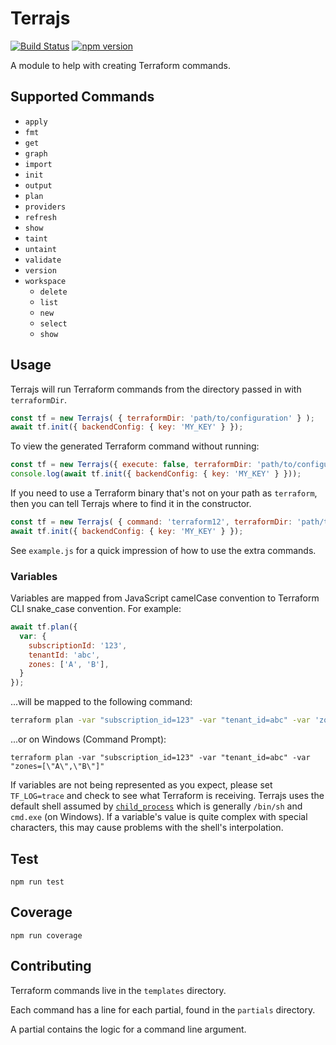 # Terrajs

[![Build Status](https://travis-ci.org/CDA0/terrajs.svg?branch=master)](https://travis-ci.org/CDA0/terrajs)
[![npm version](https://badge.fury.io/js/%40cda0%2Fterrajs.svg)](https://badge.fury.io/js/%40cda0%2Fterrajs)

A module to help with creating Terraform commands.

## Supported Commands

- `apply`
- `fmt`
- `get`
- `graph`
- `import`
- `init`
- `output`
- `plan`
- `providers`
- `refresh`
- `show`
- `taint`
- `untaint`
- `validate`
- `version`
- `workspace`
  - `delete`
  - `list`
  - `new`
  - `select`
  - `show`

## Usage

Terrajs will run Terraform commands from the directory passed in with `terraformDir`.

```js
const tf = new Terrajs( { terraformDir: 'path/to/configuration' } );
await tf.init({ backendConfig: { key: 'MY_KEY' } });
```

To view the generated Terraform command without running:

```js
const tf = new Terrajs({ execute: false, terraformDir: 'path/to/configuration' });
console.log(await tf.init({ backendConfig: { key: 'MY_KEY' } }));
```

If you need to use a Terraform binary that's not on your path as `terraform`,
then you can tell Terrajs where to find it in the constructor.

```js
const tf = new Terrajs( { command: 'terraform12', terraformDir: 'path/to/configuration' } );
await tf.init({ backendConfig: { key: 'MY_KEY' } });
```

See `example.js` for a quick impression of how to use the extra commands.

### Variables

Variables are mapped from JavaScript camelCase convention to Terraform CLI snake_case convention. For example:

```js
await tf.plan({
  var: {
    subscriptionId: '123',
    tenantId: 'abc',
    zones: ['A', 'B'],
  }
});
```

...will be mapped to the following command:

```bash
terraform plan -var "subscription_id=123" -var "tenant_id=abc" -var 'zones=["A","B"]'
```

...or on Windows (Command Prompt):

```batch
terraform plan -var "subscription_id=123" -var "tenant_id=abc" -var "zones=[\"A\",\"B\"]"
```

If variables are not being represented as you expect,
please set `TF_LOG=trace` and check to see what Terraform is receiving.
Terrajs uses the default shell assumed by [`child_process`][child-process] which is generally `/bin/sh` and `cmd.exe` (on Windows).
If a variable's value is quite complex with special characters,
this may cause problems with the shell's interpolation.

## Test

`npm run test`

## Coverage

`npm run coverage`

## Contributing

Terraform commands live in the `templates` directory.

Each command has a line for each partial, found in the `partials` directory.

A partial contains the logic for a command line argument.

[child-process]: https://nodejs.org/api/child_process.html#child_process_child_process_exec_command_options_callback
